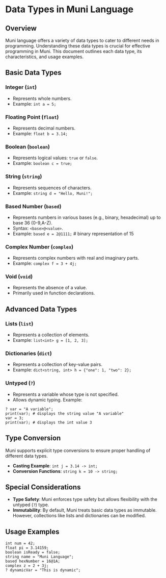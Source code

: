 # Data Types in Muni Language

## Overview
Muni language offers a variety of data types to cater to different needs in programming. Understanding these data types is crucial for effective programming in Muni. This document outlines each data type, its characteristics, and usage examples.

## Basic Data Types

### Integer (`int`)
- Represents whole numbers.
- Example: `int a = 5;`

### Floating Point (`float`)
- Represents decimal numbers.
- Example: `float b = 3.14;`

### Boolean (`boolean`)
- Represents logical values: `true` or `false`.
- Example: `boolean c = true;`

### String (`string`)
- Represents sequences of characters.
- Example: `string d = "Hello, Muni!";`

### Based Number (`based`)
- Represents numbers in various bases (e.g., binary, hexadecimal) up to base 36 (0-9,A-Z).
- Syntax: `<base>@<value>`.
- Example: `based e = 2@1111;` # binary representation of 15

### Complex Number (`complex`)
- Represents complex numbers with real and imaginary parts.
- Example: `complex f = 3 + 4j;`

### Void (`void`)
- Represents the absence of a value.
- Primarily used in function declarations.

## Advanced Data Types

### Lists (`list`)
- Represents a collection of elements.
- Example: `list<int> g = [1, 2, 3];`

### Dictionaries (`dict`)
- Represents a collection of key-value pairs.
- Example: `dict<string, int> h = {"one": 1, "two": 2};`

### Untyped (`?`)
- Represents a variable whose type is not specified.
- Allows dynamic typing.
Example:
```muni
? var = "A variable";
print(var); # displays the string value "A variable"
var = 3;
print(var); # displays the int value 3
```

## Type Conversion
Muni supports explicit type conversions to ensure proper handling of different data types. 

- **Casting Example**: `int j = 3.14 -> int;`
- **Conversion Functions**: `string k = 10 -> string;`

## Special Considerations
- **Type Safety**: Muni enforces type safety but allows flexibility with the untyped (`?`) type.
- **Immutability**: By default, Muni treats basic data types as immutable. However, collections like lists and dictionaries can be modified.

## Usage Examples
```mun
int num = 42;
float pi = 3.14159;
boolean isReady = false;
string name = "Muni Language";
based hexNumber = 16@1A;
complex z = 2 + 3j;
? dynamicVar = "This is dynamic";
```
